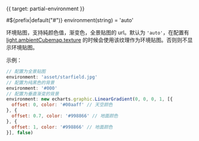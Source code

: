 {{ target: partial-environment }}

#${prefix|default("#")} environment(string) = 'auto'

环境贴图，支持純颜色值，渐变色，全景贴图的 url。默认为 `'auto'`，在配置有 [light.ambientCubemap.texture](~${componentType}.light.ambientCubemap.texture) 的时候会使用该纹理作为环境贴图。否则则不显示环境贴图。

示例：
```js
// 配置为全景贴图
environment: 'asset/starfield.jpg'
// 配置为纯黑色的背景
environment: '#000'
// 配置为垂直渐变的背景
environment: new echarts.graphic.LinearGradient(0, 0, 0, 1, [{
  offset: 0, color: '#00aaff' // 天空颜色
}, {
  offset: 0.7, color: '#998866' // 地面颜色
}, {
  offset: 1, color: '#998866' // 地面颜色
}], false)

```
